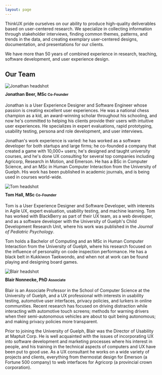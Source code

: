 ```yaml
---
layout: page
---
```

<div class="row">
  <div class="col-xs-12 col-md-9">
    <p>
      ThinkUX pride ourselves on our ability to produce high-quality deliverables based on user-centered research. We specialize in
      collecting information through stakeholder interviews, finding common themes, patterns, and trends in the data, and creating
      exemplary user-centered designs, documentation, and presentations for our clients.
    </p>
    <p>
      We have more than 50 years of combined experience in research, teaching, software development, and user experience design.
    </p>
  </div>
</div>

<div class="row">
  <div class="col-xs-12 col-md-9 m-b-20">
    <h2 class="m-b-20">Our Team</h2>
  </div>
</div>

<div class="row">
  <div class="col-xs-12 col-sm-4">
    <img class="img-responsive" style="margin-bottom: 10px" src="{{ site.baseurl }}/images/jonathan_headshot_280.jpg" alt="Jonathan headshot">
  </div>
  <div class="col-xs-12 col-sm-8">
      <h4 style="margin-top: 0">
        <!-- http://stackoverflow.com/questions/18222409/specifying-a-preferred-line-break-point-in-html-text-in-a-responsive-design -->
        <span style="display:inline-block">Jonathan Beer, MSc</span>
        <span style="display:inline-block"><small>Co-Founder</small></span>
      </h4>
      <p>
        Jonathan is a User Experience Designer and Software Engineer whose passion is creating excellent user experiences.  He was a
        national chess champion as a kid, an award-winning scholar throughout his schooling, and now he's committed to helping his
        clients provide their users with intuitive user experiences.  He specializes in expert evaluations, rapid prototyping,
        usability testing, persona and role development, and user interviews.
      </p>
      <p>
        Jonathan's work experience is varied: he has worked as a software developer for both startups and large firms; he co-founded a
        company that created a game with 10,000+ users; he's designed and taught university courses, and he's done UX consulting for
        several top companies including Agricorp, Research in Motion, and Emerson. He has a BSc in Computer Science, and an MSc in
        Human Computer Interaction from the University of Guelph.  His work has been published in academic journals, and is being used
        in courses world-wide.
      </p>
  </div>
</div>

<div class="row">
  <div class="col-xs-12 col-sm-3">
    <img class="img-responsive" style="margin-bottom: 10px" src="{{ site.baseurl }}/images/tom.jpg" alt="Tom headshot">
  </div>
  <div class="col-xs-12 col-sm-9">
    <h4 style="margin-top: 0">
      <span style="display:inline-block">Tom Hall, MSc</span>
      <span style="display:inline-block"><small>Co-Founder</small></span>
    </h4>
    <p>
      Tom is a User Experience Designer and Software Developer, with interests in Agile UX, expert evaluation, usability testing,
      and machine learning. Tom has worked with BlackBerry as part of their UX team, as a web developer, and as a software developer
      with the University of Guelph's Child Development Research Unit, where his work was published in the <i>Journal of Pediatric
      Psychology</i>.
    </p>
    <p>
      Tom holds a Bachelor of Computing and an MSc in Human Computer Interaction from the University of Guelph, where his research
      focused on the influence of personality on code inspection performance. He has a black belt in Kukkiwon Taekwondo, and when
      not at work can be found playing and designing board games.
    </p>
  </div>
</div>
<div class="row">
  <div class="col-xs-12 col-sm-3">
    <img class="img-responsive" style="margin-bottom: 10px" src="{{ site.baseurl }}/images/blair.jpg" alt="Blair headshot">
  </div>
  <div class="col-xs-12 col-sm-9">
    <h4 style="margin-top: 0">
      <span style="display:inline-block">Blair Nonnecke, PhD</span>
      <span style="display:inline-block"><small>Associate</small></span>
    </h4>
    <p>
      Blair is an Associate Professor in the School of Computer Science at the University of Guelph, and a UX professional
      with interests in usability testing, automotive user interfaces, privacy policies, and lurkers in online communities. Recent
      research has focused on driving distraction while interacting with automotive touch screens; methods for warning drivers when
      their semi-autonomous vehicles are about to quit being autonomous; and making privacy policies more transparent.
    </p>
    <p>
      Prior to joining the University of Guelph, Blair was the Director of Usability at Maptuit Corp. He is well acquainted with the
      issues of incorporating UX into software development and marketing processes where his interest in people, and his training in
      the technical aspects of computers and UX have been put to good use. As a UX consultant he works on a wide variety of projects
      and clients, everything from thermostat design for Emerson (a Fortune 500 company) to web interfaces for Agricorp (a
      provincial crown corporation).
    </p>
  </div>
</div>
